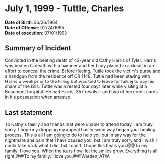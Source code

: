 # July 1, 1999 - Tuttle, Charles

**Date of Birth**: 06/26/1964<br/>
**Date of Offense**: 02/24/1995<br/>
**Date of execution**: 07/01/1999<br/>

## Summary of Incident
Convicted in the beating death of 42-year old Cathy Harris of Tyler. Harris was beaten to death with a hammer and her body placed in a closet in an effort to conceal the crime. Before fleeing, Tuttle took the victim's purse and a handgun from the residence off CR 1148. Tuttle had been staving with Harris a week prior to the killing but was told to leave for failing to pay his share of the bills. Tuttle was arrested four days later while visiting at a Beaumont hospital. He had Harris' 357 revolver and two of her credit cards in his possession when arrested.

## Last statement
To Kathy's family and friends that were unable to attend today, I am truly sorry. I hope my dropping my appeal has in some way began your healing process. This is all I am going to do to help you out in any way for the nightmare and pain that I have caused you, but I am truly sorry and I wish I could take back what I did, but I can't. I hope this heals you.@@To my family: I love you. When the tears flow, let the smiles grow. Everything is all right.@@To my family: I love you.@@Warden, ATW.